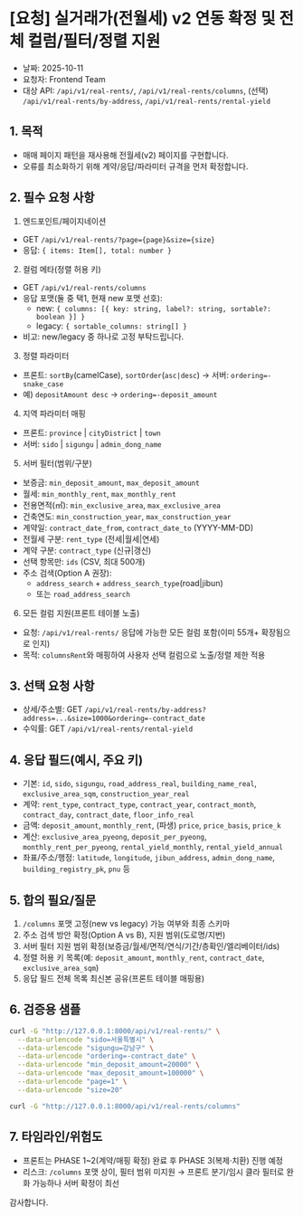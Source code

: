 # [요청] 실거래가(전월세) v2 연동 확정 및 전체 컬럼/필터/정렬 지원

- 날짜: 2025-10-11
- 요청자: Frontend Team
- 대상 API: `/api/v1/real-rents/`, `/api/v1/real-rents/columns`, (선택) `/api/v1/real-rents/by-address`, `/api/v1/real-rents/rental-yield`

## 1. 목적

- 매매 페이지 패턴을 재사용해 전월세(v2) 페이지를 구현합니다.
- 오류를 최소화하기 위해 계약/응답/파라미터 규격을 먼저 확정합니다.

## 2. 필수 요청 사항

1. 엔드포인트/페이지네이션

- GET `/api/v1/real-rents/?page={page}&size={size}`
- 응답: `{ items: Item[], total: number }`

2. 컬럼 메타(정렬 허용 키)

- GET `/api/v1/real-rents/columns`
- 응답 포맷(둘 중 택1, 현재 new 포맷 선호):
  - new: `{ columns: [{ key: string, label?: string, sortable?: boolean }] }`
  - legacy: `{ sortable_columns: string[] }`
- 비고: new/legacy 중 하나로 고정 부탁드립니다.

3. 정렬 파라미터

- 프론트: `sortBy`(camelCase), `sortOrder`(`asc|desc`) → 서버: `ordering=-snake_case`
- 예) `depositAmount desc` → `ordering=-deposit_amount`

4. 지역 파라미터 매핑

- 프론트: `province` | `cityDistrict` | `town`
- 서버: `sido` | `sigungu` | `admin_dong_name`

5. 서버 필터(범위/구분)

- 보증금: `min_deposit_amount`, `max_deposit_amount`
- 월세: `min_monthly_rent`, `max_monthly_rent`
- 전용면적(㎡): `min_exclusive_area`, `max_exclusive_area`
- 건축연도: `min_construction_year`, `max_construction_year`
- 계약일: `contract_date_from`, `contract_date_to` (YYYY-MM-DD)
- 전월세 구분: `rent_type` (전세|월세|연세)
- 계약 구분: `contract_type` (신규|갱신)
- 선택 항목만: `ids` (CSV, 최대 500개)
- 주소 검색(Option A 권장):
  - `address_search` + `address_search_type`(road|jibun)
  - 또는 `road_address_search`

6. 모든 컬럼 지원(프론트 테이블 노출)

- 요청: `/api/v1/real-rents/` 응답에 가능한 모든 컬럼 포함(이미 55개+ 확장됨으로 인지)
- 목적: `columnsRent`와 매핑하여 사용자 선택 컬럼으로 노출/정렬 제한 적용

## 3. 선택 요청 사항

- 상세/주소별: GET `/api/v1/real-rents/by-address?address=...&size=1000&ordering=-contract_date`
- 수익률: GET `/api/v1/real-rents/rental-yield`

## 4. 응답 필드(예시, 주요 키)

- 기본: `id`, `sido`, `sigungu`, `road_address_real`, `building_name_real`, `exclusive_area_sqm`, `construction_year_real`
- 계약: `rent_type`, `contract_type`, `contract_year`, `contract_month`, `contract_day`, `contract_date`, `floor_info_real`
- 금액: `deposit_amount`, `monthly_rent`, (파생) `price`, `price_basis`, `price_k`
- 계산: `exclusive_area_pyeong`, `deposit_per_pyeong`, `monthly_rent_per_pyeong`, `rental_yield_monthly`, `rental_yield_annual`
- 좌표/주소/행정: `latitude`, `longitude`, `jibun_address`, `admin_dong_name`, `building_registry_pk`, `pnu` 등

## 5. 합의 필요/질문

1. `/columns` 포맷 고정(new vs legacy) 가능 여부와 최종 스키마
2. 주소 검색 방안 확정(Option A vs B), 지원 범위(도로명/지번)
3. 서버 필터 지원 범위 확정(보증금/월세/면적/연식/기간/층확인/엘리베이터/ids)
4. 정렬 허용 키 목록(예: `deposit_amount`, `monthly_rent`, `contract_date`, `exclusive_area_sqm`)
5. 응답 필드 전체 목록 최신본 공유(프론트 테이블 매핑용)

## 6. 검증용 샘플

```bash
curl -G "http://127.0.0.1:8000/api/v1/real-rents/" \
  --data-urlencode "sido=서울특별시" \
  --data-urlencode "sigungu=강남구" \
  --data-urlencode "ordering=-contract_date" \
  --data-urlencode "min_deposit_amount=20000" \
  --data-urlencode "max_deposit_amount=100000" \
  --data-urlencode "page=1" \
  --data-urlencode "size=20"

curl -G "http://127.0.0.1:8000/api/v1/real-rents/columns"
```

## 7. 타임라인/위험도

- 프론트는 PHASE 1~2(계약/매핑 확정) 완료 후 PHASE 3(복제·치환) 진행 예정
- 리스크: `/columns` 포맷 상이, 필터 범위 미지원 → 프론트 분기/임시 클라 필터로 완화 가능하나 서버 확정이 최선

감사합니다.
